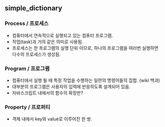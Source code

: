 ## simple_dictionary

### Process / 프로세스
- 컴퓨터에서 연속적으로 실행되고 있는 컴퓨터 프로그램.
- 작업(task)과 거의 같은 의미로 사용됨.
- 프로세스는 한 프로그램의 실행 단위 이므로, 하나의 프로그램을 여러번 실행하면 다수의 프로세스가 생성됨.


### Program / 프로그램 
- 컴퓨터에서 실행 될 때 특정 작업을 수행하는 일련의 명령어들의 집합. (wiki 백과) <br />
- 대부분의 프로그램은 사용자의 입력에 반응하도록 설계되어 있음.
- 자바스크립트 내에서의 함수의 확장판?


### Property / 프로퍼티
- 객체 내에서 key와 value로 이루어진 한 쌍.
